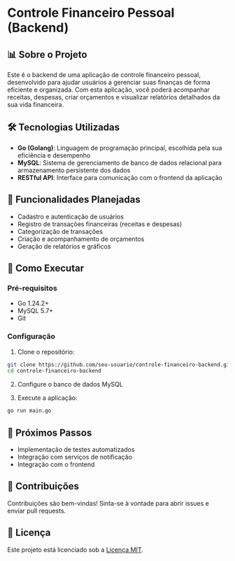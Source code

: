 # Controle Financeiro Pessoal (Backend)

## 📊 Sobre o Projeto

Este é o backend de uma aplicação de controle financeiro pessoal, desenvolvido para ajudar usuários a gerenciar suas finanças de forma eficiente e organizada. Com esta aplicação, você poderá acompanhar receitas, despesas, criar orçamentos e visualizar relatórios detalhados da sua vida financeira.

## 🛠️ Tecnologias Utilizadas

- **Go (Golang)**: Linguagem de programação principal, escolhida pela sua eficiência e desempenho
- **MySQL**: Sistema de gerenciamento de banco de dados relacional para armazenamento persistente dos dados
- **RESTful API**: Interface para comunicação com o frontend da aplicação

## 🔄 Funcionalidades Planejadas

- Cadastro e autenticação de usuários
- Registro de transações financeiras (receitas e despesas)
- Categorização de transações
- Criação e acompanhamento de orçamentos
- Geração de relatórios e gráficos

## 🚀 Como Executar

### Pré-requisitos
- Go 1.24.2+
- MySQL 5.7+
- Git

### Configuração
1. Clone o repositório:
```bash
git clone https://github.com/seu-usuario/controle-financeiro-backend.git
cd controle-financeiro-backend
```

2. Configure o banco de dados MySQL

3. Execute a aplicação:
```bash
go run main.go
```

## 📝 Próximos Passos

- Implementação de testes automatizados
- Integração com serviços de notificação
- Integração com o frontend

## 🤝 Contribuições

Contribuições são bem-vindas! Sinta-se à vontade para abrir issues e enviar pull requests.

## 📄 Licença

Este projeto está licenciado sob a [Licença MIT](LICENSE).
